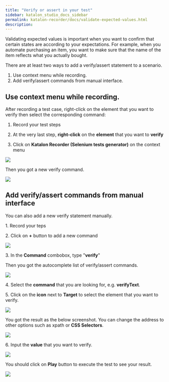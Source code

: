 ```yaml
---
title: "Verify or assert in your test"
sidebar: katalon_studio_docs_sidebar
permalink: katalon-recorder/docs/validate-expected-values.html
description:
---
```


Validating expected values is important when you want to confirm that certain states are according to your expectations. For example, when you automate purchasing an item, you want to make sure that the name of the item reflects what you actually bought.

There are at least two ways to add a verify/assert statement to a scenario.

1.  Use context menu while recording.
2.  Add verify/assert commands from manual interface.

## Use context menu while recording.

After recording a test case, right-click on the element that you want to verify then select the corresponding command:

1.  Record your test steps

2.  At the very last step, **right-click** on the **element** that you want to **verify**

3.  Click on **Katalon Recorder (Selenium tests generator)** on the context menu

![](https://raw.githubusercontent.com/katalon-studio/docs-images/master/katalon-recorder/docs/jtbd/validate-expected-values/media/image1.jpeg)

Then you got a new verify command.

![](https://raw.githubusercontent.com/katalon-studio/docs-images/master/katalon-recorder/docs/jtbd/validate-expected-values/media/image2.jpeg)

## Add verify/assert commands from manual interface

You can also add a new verify statement manually.

1\. Record your teps

2\. Click on **+** button to add a new command

![](https://raw.githubusercontent.com/katalon-studio/docs-images/master/katalon-recorder/docs/jtbd/validate-expected-values/media/image3.jpeg)

3\. In the **Command** combobox, type "**verify**"

Then you got the autocomplete list of verify/assert commands.

![](https://raw.githubusercontent.com/katalon-studio/docs-images/master/katalon-recorder/docs/jtbd/validate-expected-values/media/image4.jpeg)

4\. Select the **command** that you are looking for, e.g. **verifyText**.

5\. Click on the **icon** next to **Target** to select the element that you want to verify.

![](https://raw.githubusercontent.com/katalon-studio/docs-images/master/katalon-recorder/docs/jtbd/validate-expected-values/media/image5.jpeg)

You got the result as the below screenshot. You can change the address to other options such as xpath or **CSS Selectors**.

![](https://raw.githubusercontent.com/katalon-studio/docs-images/master/katalon-recorder/docs/jtbd/validate-expected-values/media/image6.jpeg)

6\. Input the **value** that you want to verify.

![](https://raw.githubusercontent.com/katalon-studio/docs-images/master/katalon-recorder/docs/jtbd/validate-expected-values/media/image7.jpeg)

You should click on **Play** button to execute the test to see your result.

![](https://raw.githubusercontent.com/katalon-studio/docs-images/master/katalon-recorder/docs/jtbd/validate-expected-values/media/image8.png)
